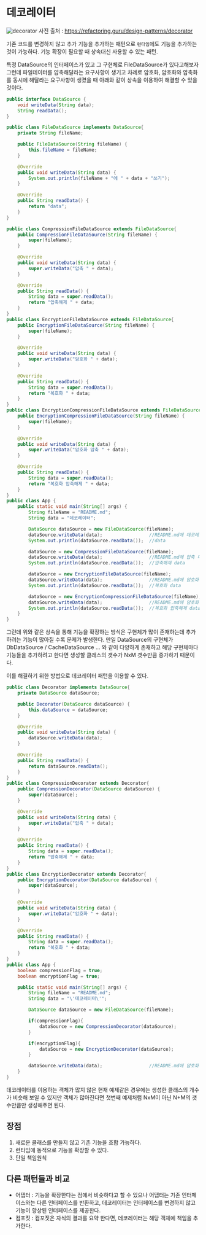 # 데코레이터
![decorator](/common/image/decorator.PNG)
사진 출처 : https://refactoring.guru/design-patterns/decorator

기존 코드를 변경하지 않고 추가 기능을 추가하는 패턴으로 `런타임`에도 기능을 추가하는 것이 가능하다. 기능 확장이 필요할 때 상속대신 사용할 수 있는 패턴.

특정 DataSource의 인터페이스가 있고 그 구현체로 FileDataSource가 있다고해보자 그런데 파일데이터를 압축해달라는 요구사항이 생기고 차례로 암호화, 암호화와 압축화를 동시에 해달라는 요구사항이 생겼을 때 아래와 같이 상속을 이용하여 해결할 수 있을 것이다.
```java
public interface DataSource {
    void writeData(String data);
    String readData();
}

public class FileDataSource implements DataSource{
    private String fileName;

    public FileDataSource(String fileName) {
        this.fileName = fileName;
    }

    @Override
    public void writeData(String data) {
        System.out.println(fileName + "에 " + data + "쓰기");
    }

    @Override
    public String readData() {
        return "data";
    }
}

public class CompressionFileDataSource extends FileDataSource{
    public CompressionFileDataSource(String fileName) {
        super(fileName);
    }

    @Override
    public void writeData(String data) {
        super.writeData("압축 " + data);
    }

    @Override
    public String readData() {
        String data = super.readData();
        return "압축해제 " + data;
    }
}
public class EncryptionFileDataSource extends FileDataSource{
    public EncryptionFileDataSource(String fileName) {
        super(fileName);
    }

    @Override
    public void writeData(String data) {
        super.writeData("암호화 " + data);
    }

    @Override
    public String readData() {
        String data = super.readData();
        return "복호화 " + data;
    }
}
public class EncryptionCompressionFileDataSource extends FileDataSource{
    public EncryptionCompressionFileDataSource(String fileName) {
        super(fileName);
    }

    @Override
    public void writeData(String data) {
        super.writeData("암호화 압축 " + data);
    }

    @Override
    public String readData() {
        String data = super.readData();
        return "복호화 압축해제 " + data;
    }
}
public class App {
    public static void main(String[] args) {
        String fileName = "README.md";
        String data = "데코레이터";

        DataSource dataSource = new FileDataSource(fileName);
        dataSource.writeData(data);                 //README.md에 데코레이터쓰기
        System.out.println(dataSource.readData());  //data

        dataSource = new CompressionFileDataSource(fileName);
        dataSource.writeData(data);                 //README.md에 압축 데코레이터쓰기
        System.out.println(dataSource.readData());  //압축해제 data

        dataSource = new EncryptionFileDataSource(fileName);
        dataSource.writeData(data);                 //README.md에 암호화 데코레이터쓰기
        System.out.println(dataSource.readData());  //복호화 data

        dataSource = new EncryptionCompressionFileDataSource(fileName);
        dataSource.writeData(data);                 //README.md에 암호화 압축 데코레이터쓰기
        System.out.println(dataSource.readData());  //복호화 압축해제 data
    }
}
```
그런데 위와 같은 상속을 통해 기능을 확장하는 방식은 구현체가 많이 존재하는데 추가하려는 기능이 많아질 수록  문제가 발생한다. 만일 DataSource의 구현체가 DbDataSource / CacheDataSource ... 와 같이 다양하게 존재하고 해당 구현체마다 기능들을 추가하려고 한다면 생성할 클래스의 갯수가 NxM 갯수만큼 증가하기 때문이다.

이를 해결하기 위한 방법으로 데코레이터 패턴을 이용할 수 있다.

```java
public class Decorator implements DataSource{
    private DataSource dataSource;

    public Decorator(DataSource dataSource) {
        this.dataSource = dataSource;
    }

    @Override
    public void writeData(String data) {
        dataSource.writeData(data);
    }

    @Override
    public String readData() {
        return dataSource.readData();
    }
}
public class CompressionDecorator extends Decorator{
    public CompressionDecorator(DataSource dataSource) {
        super(dataSource);
    }

    @Override
    public void writeData(String data) {
        super.writeData("압축 " + data);
    }

    @Override
    public String readData() {
        String data = super.readData();
        return "압축해제 " + data;
    }
}
public class EncryptionDecorator extends Decorator{
    public EncryptionDecorator(DataSource dataSource) {
        super(dataSource);
    }

    @Override
    public void writeData(String data) {
        super.writeData("암호화 " + data);
    }

    @Override
    public String readData() {
        String data = super.readData();
        return "복호화 " + data;
    }
}
public class App {
    boolean compressionFlag = true;
    boolean encryptionFlag = true;

    public static void main(String[] args) {
        String fileName = "README.md";
        String data = "\'데코레이터\'";

        DataSource dataSource = new FileDataSource(fileName);

        if(compressionFlag){
            dataSource = new CompressionDecorator(dataSource);
        }

        if(encryptionFlag){
            dataSource = new EncryptionDecorator(dataSource);
        }

        dataSource.writeData(data);                 //README.md에 암호화 압축 '데코레이터' 쓰기
    }
}
```
데코레이터를 이용하는 객체가 많지 않은 현재 예제같은 경우에는 생성한 클래스의 개수가 비슷해 보일 수 있지만 객체가 많아진다면 첫번째 예제처럼 NxM이 아닌 N+M의 갯수만큼만 생성해주면 된다.


## 장점
1. 새로운 클래스를 만들지 않고 기존 기능을 조합 가능하다.
2. 런타임에 동적으로 기능을 확장할 수 있다.
3. 단일 책임원칙


## 다른 패턴들과 비교

- 어댑터 : 기능을 확장한다는 점에서 비슷하다고 할 수 있으나 어댑터는 기존 인터페이스와는 다른 인터페이스를 반환하고, 데코레이터는 인터페이스를 변경하지 않고 기능이 향상된 인터페이스를 제공한다.
- 컴포짓 : 컴포짓은 자식의 결과를 요약 한다면, 데코레이터는 해당 객체에 책임을 추가한다.